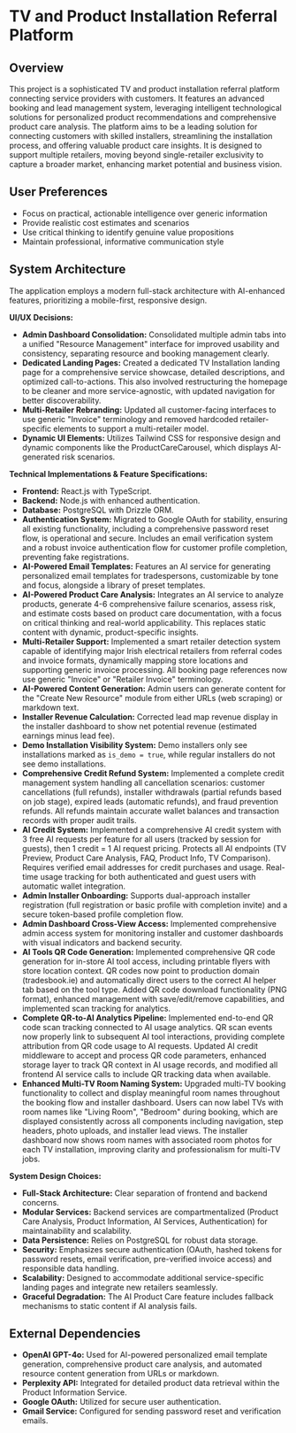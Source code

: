 # TV and Product Installation Referral Platform

## Overview
This project is a sophisticated TV and product installation referral platform connecting service providers with customers. It features an advanced booking and lead management system, leveraging intelligent technological solutions for personalized product recommendations and comprehensive product care analysis. The platform aims to be a leading solution for connecting customers with skilled installers, streamlining the installation process, and offering valuable product care insights. It is designed to support multiple retailers, moving beyond single-retailer exclusivity to capture a broader market, enhancing market potential and business vision.

## User Preferences
- Focus on practical, actionable intelligence over generic information
- Provide realistic cost estimates and scenarios
- Use critical thinking to identify genuine value propositions
- Maintain professional, informative communication style

## System Architecture
The application employs a modern full-stack architecture with AI-enhanced features, prioritizing a mobile-first, responsive design.

**UI/UX Decisions:**
- **Admin Dashboard Consolidation:** Consolidated multiple admin tabs into a unified "Resource Management" interface for improved usability and consistency, separating resource and booking management clearly.
- **Dedicated Landing Pages:** Created a dedicated TV Installation landing page for a comprehensive service showcase, detailed descriptions, and optimized call-to-actions. This also involved restructuring the homepage to be cleaner and more service-agnostic, with updated navigation for better discoverability.
- **Multi-Retailer Rebranding:** Updated all customer-facing interfaces to use generic "Invoice" terminology and removed hardcoded retailer-specific elements to support a multi-retailer model.
- **Dynamic UI Elements:** Utilizes Tailwind CSS for responsive design and dynamic components like the ProductCareCarousel, which displays AI-generated risk scenarios.

**Technical Implementations & Feature Specifications:**
- **Frontend:** React.js with TypeScript.
- **Backend:** Node.js with enhanced authentication.
- **Database:** PostgreSQL with Drizzle ORM.
- **Authentication System:** Migrated to Google OAuth for stability, ensuring all existing functionality, including a comprehensive password reset flow, is operational and secure. Includes an email verification system and a robust invoice authentication flow for customer profile completion, preventing fake registrations.
- **AI-Powered Email Templates:** Features an AI service for generating personalized email templates for tradespersons, customizable by tone and focus, alongside a library of preset templates.
- **AI-Powered Product Care Analysis:** Integrates an AI service to analyze products, generate 4-6 comprehensive failure scenarios, assess risk, and estimate costs based on product care documentation, with a focus on critical thinking and real-world applicability. This replaces static content with dynamic, product-specific insights.
- **Multi-Retailer Support:** Implemented a smart retailer detection system capable of identifying major Irish electrical retailers from referral codes and invoice formats, dynamically mapping store locations and supporting generic invoice processing. All booking page references now use generic "Invoice" or "Retailer Invoice" terminology.
- **AI-Powered Content Generation:** Admin users can generate content for the "Create New Resource" module from either URLs (web scraping) or markdown text.
- **Installer Revenue Calculation:** Corrected lead map revenue display in the installer dashboard to show net potential revenue (estimated earnings minus lead fee).
- **Demo Installation Visibility System:** Demo installers only see installations marked as `is_demo = true`, while regular installers do not see demo installations.
- **Comprehensive Credit Refund System:** Implemented a complete credit management system handling all cancellation scenarios: customer cancellations (full refunds), installer withdrawals (partial refunds based on job stage), expired leads (automatic refunds), and fraud prevention refunds. All refunds maintain accurate wallet balances and transaction records with proper audit trails.
- **AI Credit System:** Implemented a comprehensive AI credit system with 3 free AI requests per feature for all users (tracked by session for guests), then 1 credit = 1 AI request pricing. Protects all AI endpoints (TV Preview, Product Care Analysis, FAQ, Product Info, TV Comparison). Requires verified email addresses for credit purchases and usage. Real-time usage tracking for both authenticated and guest users with automatic wallet integration.
- **Admin Installer Onboarding:** Supports dual-approach installer registration (full registration or basic profile with completion invite) and a secure token-based profile completion flow.
- **Admin Dashboard Cross-View Access:** Implemented comprehensive admin access system for monitoring installer and customer dashboards with visual indicators and backend security.
- **AI Tools QR Code Generation:** Implemented comprehensive QR code generation for in-store AI tool access, including printable flyers with store location context. QR codes now point to production domain (tradesbook.ie) and automatically direct users to the correct AI helper tab based on the tool type. Added QR code download functionality (PNG format), enhanced management with save/edit/remove capabilities, and implemented scan tracking for analytics.
- **Complete QR-to-AI Analytics Pipeline:** Implemented end-to-end QR code scan tracking connected to AI usage analytics. QR scan events now properly link to subsequent AI tool interactions, providing complete attribution from QR code usage to AI requests. Updated AI credit middleware to accept and process QR code parameters, enhanced storage layer to track QR context in AI usage records, and modified all frontend AI service calls to include QR tracking data when available.
- **Enhanced Multi-TV Room Naming System:** Upgraded multi-TV booking functionality to collect and display meaningful room names throughout the booking flow and installer dashboard. Users can now label TVs with room names like "Living Room", "Bedroom" during booking, which are displayed consistently across all components including navigation, step headers, photo uploads, and installer lead views. The installer dashboard now shows room names with associated room photos for each TV installation, improving clarity and professionalism for multi-TV jobs.

**System Design Choices:**
- **Full-Stack Architecture:** Clear separation of frontend and backend concerns.
- **Modular Services:** Backend services are compartmentalized (Product Care Analysis, Product Information, AI Services, Authentication) for maintainability and scalability.
- **Data Persistence:** Relies on PostgreSQL for robust data storage.
- **Security:** Emphasizes secure authentication (OAuth, hashed tokens for password resets, email verification, pre-verified invoice access) and responsible data handling.
- **Scalability:** Designed to accommodate additional service-specific landing pages and integrate new retailers seamlessly.
- **Graceful Degradation:** The AI Product Care feature includes fallback mechanisms to static content if AI analysis fails.

## External Dependencies
- **OpenAI GPT-4o:** Used for AI-powered personalized email template generation, comprehensive product care analysis, and automated resource content generation from URLs or markdown.
- **Perplexity API:** Integrated for detailed product data retrieval within the Product Information Service.
- **Google OAuth:** Utilized for secure user authentication.
- **Gmail Service:** Configured for sending password reset and verification emails.